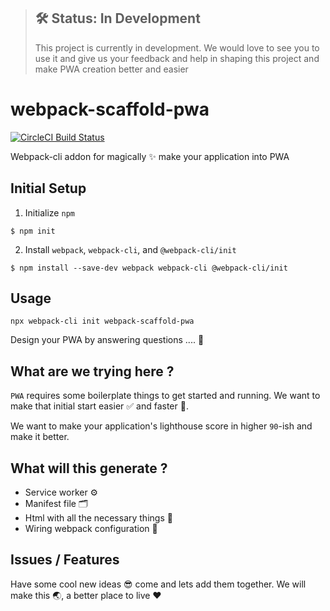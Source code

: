 > ## 🛠 Status: In Development
> This project is currently in development. We would love to see you to use it and give us your feedback and help in shaping this project and make PWA creation better and easier


# webpack-scaffold-pwa

 [![CircleCI Build Status](https://circleci.com/gh/sendilkumarn/webpack-scaffold-pwa.svg?style=shield)](https://circleci.com/gh/sendilkumarn/webpack-scaffold-pwa)

Webpack-cli addon for magically ✨ make your application into PWA

## Initial Setup
1. Initialize `npm`
```shell
$ npm init 
```
2. Install `webpack`, `webpack-cli`, and `@webpack-cli/init`
```shell
$ npm install --save-dev webpack webpack-cli @webpack-cli/init
```

## Usage
```shell
npx webpack-cli init webpack-scaffold-pwa
```
Design your PWA by answering questions .... 🛫

## What are we trying here ?

`PWA` requires some boilerplate things to get started and running. We want to make that initial start easier ✅ and faster 🚀.

We want to make your application's lighthouse score in higher `90`-ish and make it better. 

## What will this generate ?

* Service worker ⚙️
* Manifest file 🗂
* Html with all the necessary things 🚀
* Wiring webpack configuration 🔌

## Issues / Features
Have some cool new ideas 😎 come and lets add them together. We will make this 🌏, a better place to live ❤️
